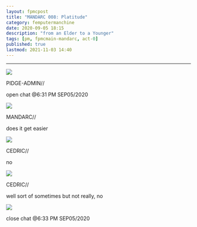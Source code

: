 ```yaml
---
layout: fpmcpost
title: "MANDARC 008: Platitude"
category: femputermanchine
date: 2020-09-05 18:15
description: "from an Elder to a Younger"
tags: [pm, fpmcmain-mandarc, act-0]
published: true
lastmod: 2021-11-03 14:40
---
```

[//]: # ( 10/15/21  -linkout removed)
[//]: # ( 11/03/21  -title added)

*****


<div class="chat-box">
<img src="{{ site.url }}/assets/tb/pidge.jpg" class="chat-portrait" />
<p class="ppl-sez">PIDGE-ADMIN//</p>
<p class="ppl-sez">open chat @6:31 PM SEP05/2020</p>
</div>

<div class="chat-box">
<img src="{{ site.url }}/assets/tb/mandarc1.jpg" class="chat-portrait" />
<p class="ppl-sez">MANDARC//</p>
<p class="ppl-sez">does it get easier</p>
</div>

<div class="chat-box">
<img src="{{ site.url }}/assets/tb/llthander.jpg" class="chat-portrait" />
<p class="ppl-sez">CEDRIC//</p>
<p class="ppl-sez">no</p>
</div>

<div class="chat-box">
<img src="{{ site.url }}/assets/tb/llthander.jpg" class="chat-portrait" />
<p class="ppl-sez">CEDRIC//</p>
<p class="ppl-sez">well sort of sometimes but not really, no</p>
</div>

<div class="chat-box">
<img src="{{ site.url }}/assets/tb/autress-aug.jpg" class="chat-portrait" />
<p class="ppl-sez">close chat @6:33 PM SEP05/2020</p>
</div>


